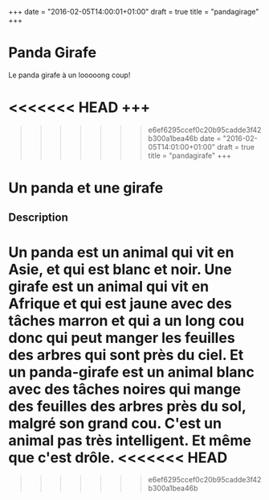 +++
date = "2016-02-05T14:00:01+01:00"
draft = true
title = "pandagirage"
+++
# Panda Girafe
Le panda girafe à un looooong coup!

<<<<<<< HEAD
+++
=======

>>>>>>> e6ef6295ccef0c20b95cadde3f42b300a1bea46b
date = "2016-02-05T14:01:00+01:00"
draft = true
title = "pandagirafe"
+++

# Un panda et une girafe

## Description
Un panda est un animal qui vit en Asie, et qui est blanc et noir. 
Une girafe est un animal qui vit en Afrique et qui est jaune avec des tâches marron et qui a un long cou donc qui peut manger les feuilles des arbres qui sont près du ciel. 
Et un panda-girafe est un animal blanc avec des tâches noires qui mange des feuilles des arbres près du sol, malgré son grand cou. C'est un animal pas très intelligent.
Et même que c'est drôle.
<<<<<<< HEAD
=======

>>>>>>> e6ef6295ccef0c20b95cadde3f42b300a1bea46b
